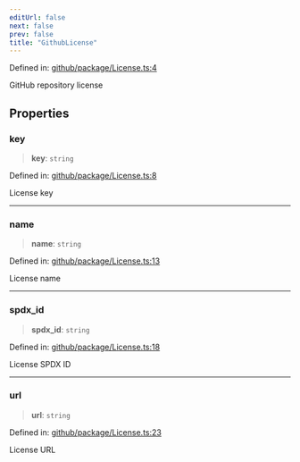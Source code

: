 ```yaml
---
editUrl: false
next: false
prev: false
title: "GithubLicense"
---
```


Defined in: [github/package/License.ts:4](https://github.com/datisthq/dpkit/blob/5891634de8175d14853313e208ffbae144fd78eb/github/package/License.ts#L4)

GitHub repository license

## Properties

### key

> **key**: `string`

Defined in: [github/package/License.ts:8](https://github.com/datisthq/dpkit/blob/5891634de8175d14853313e208ffbae144fd78eb/github/package/License.ts#L8)

License key

***

### name

> **name**: `string`

Defined in: [github/package/License.ts:13](https://github.com/datisthq/dpkit/blob/5891634de8175d14853313e208ffbae144fd78eb/github/package/License.ts#L13)

License name

***

### spdx\_id

> **spdx\_id**: `string`

Defined in: [github/package/License.ts:18](https://github.com/datisthq/dpkit/blob/5891634de8175d14853313e208ffbae144fd78eb/github/package/License.ts#L18)

License SPDX ID

***

### url

> **url**: `string`

Defined in: [github/package/License.ts:23](https://github.com/datisthq/dpkit/blob/5891634de8175d14853313e208ffbae144fd78eb/github/package/License.ts#L23)

License URL
